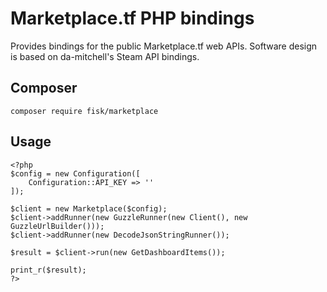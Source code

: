 # Marketplace.tf PHP bindings

Provides bindings for the public Marketplace.tf web APIs. Software design is based on da-mitchell's Steam API bindings.

## Composer

```
composer require fisk/marketplace
```

## Usage

```
<?php
$config = new Configuration([
    Configuration::API_KEY => ''
]);

$client = new Marketplace($config);
$client->addRunner(new GuzzleRunner(new Client(), new GuzzleUrlBuilder()));
$client->addRunner(new DecodeJsonStringRunner());

$result = $client->run(new GetDashboardItems());

print_r($result);
?>
```
